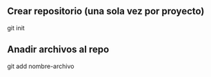 ## Crear repositorio (una sola vez por proyecto)
git init

## Anadir archivos al repo
git add nombre-archivo